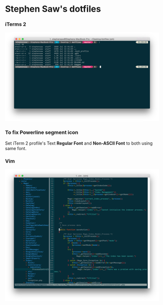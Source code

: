 Stephen Saw's dotfiles
======================

### iTerms 2

![iTerm2 screnshot](images/iterm2.jpg)

### To fix Powerline segment icon
Set iTerm 2 profile's Text **Regular Font** and **Non-ASCII Font** to both using same font.

### Vim

![Vim screenshot](images/vim.jpg)
